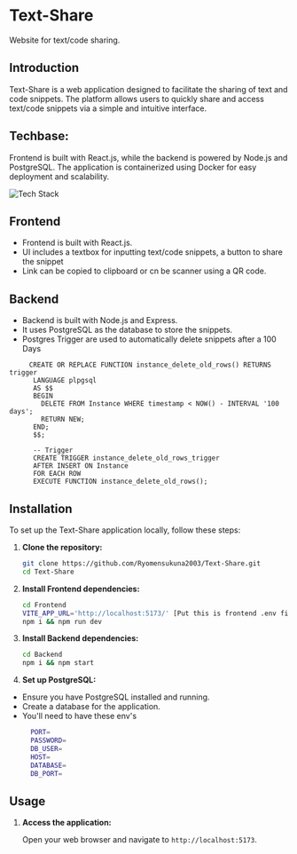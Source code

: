 # Text-Share

Website for text/code sharing.

## Introduction

Text-Share is a web application designed to facilitate the sharing of text and code snippets. The platform allows users to quickly share and access text/code snippets via a simple and intuitive interface.

## Techbase:

Frontend is built with React.js, while the backend is powered by Node.js and PostgreSQL. The application is containerized using Docker for easy deployment and scalability.

<img src="https://skillicons.dev/icons?i=react,nodejs,postgres,tailwind,docker&theme=dark" alt="Tech Stack" />

## Frontend

- Frontend is built with React.js.
- UI includes a textbox for inputting text/code snippets, a button to
  share the snippet
- Link can be copied to clipboard or cn be scanner using a QR code.

## Backend

- Backend is built with Node.js and Express.
- It uses PostgreSQL as the database to store the snippets.
- Postgres Trigger are used to automatically delete snippets after a 100 Days

```postgres
     CREATE OR REPLACE FUNCTION instance_delete_old_rows() RETURNS trigger
      LANGUAGE plpgsql
      AS $$
      BEGIN
        DELETE FROM Instance WHERE timestamp < NOW() - INTERVAL '100 days';
        RETURN NEW;
      END;
      $$;

      -- Trigger
      CREATE TRIGGER instance_delete_old_rows_trigger
      AFTER INSERT ON Instance
      FOR EACH ROW
      EXECUTE FUNCTION instance_delete_old_rows();
```

## Installation

To set up the Text-Share application locally, follow these steps:

1. **Clone the repository:**

   ```sh
   git clone https://github.com/Ryomensukuna2003/Text-Share.git
   cd Text-Share
   ```

2. **Install Frontend dependencies:**
   ```sh
   cd Frontend
   VITE_APP_URL='http://localhost:5173/' [Put this is frontend .env file]
   npm i && npm run dev
   ```
3. **Install Backend dependencies:**
   ```sh
   cd Backend
   npm i && npm start
   ```
4. **Set up PostgreSQL:**

- Ensure you have PostgreSQL installed and running.
- Create a database for the application.
- You'll need to have these env's
  ```sh
    PORT=
    PASSWORD=
    DB_USER=
    HOST=
    DATABASE=
    DB_PORT=
  ```

## Usage

1. **Access the application:**

   Open your web browser and navigate to `http://localhost:5173`.
